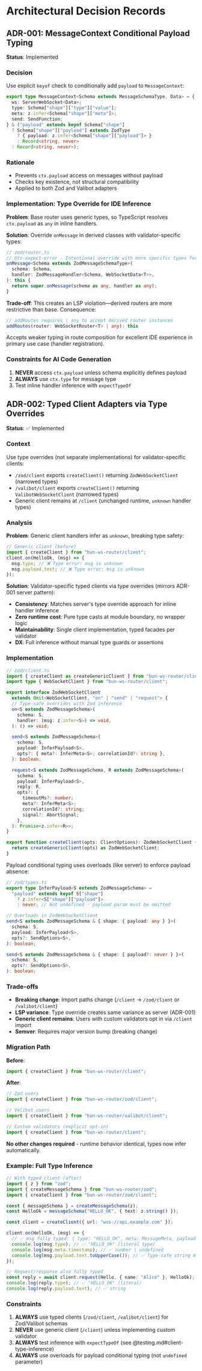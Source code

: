 # Architectural Decision Records

## ADR-001: MessageContext Conditional Payload Typing

**Status**: Implemented

### Decision

Use explicit `keyof` check to conditionally add `payload` to `MessageContext`:

```typescript
export type MessageContext<Schema extends MessageSchemaType, Data> = {
  ws: ServerWebSocket<Data>;
  type: Schema["shape"]["type"]["value"];
  meta: z.infer<Schema["shape"]["meta"]>;
  send: SendFunction;
} & ("payload" extends keyof Schema["shape"]
  ? Schema["shape"]["payload"] extends ZodType
    ? { payload: z.infer<Schema["shape"]["payload"]> }
    : Record<string, never>
  : Record<string, never>);
```

### Rationale

- Prevents `ctx.payload` access on messages without payload
- Checks key existence, not structural compatibility
- Applied to both Zod and Valibot adapters

### Implementation: Type Override for IDE Inference

**Problem**: Base router uses generic types, so TypeScript resolves `ctx.payload` as `any` in inline handlers.

**Solution**: Override `onMessage` in derived classes with validator-specific types:

```typescript
// zod/router.ts
// @ts-expect-error - Intentional override with more specific types for better DX
onMessage<Schema extends ZodMessageSchemaType>(
  schema: Schema,
  handler: ZodMessageHandler<Schema, WebSocketData<T>>,
): this {
  return super.onMessage(schema as any, handler as any);
}
```

**Trade-off**: This creates an LSP violation—derived routers are more restrictive than base. Consequence:

```typescript
// addRoutes requires | any to accept derived router instances
addRoutes(router: WebSocketRouter<T> | any): this
```

Accepts weaker typing in route composition for excellent IDE experience in primary use case (handler registration).

### Constraints for AI Code Generation

1. **NEVER** access `ctx.payload` unless schema explicitly defines payload
2. **ALWAYS** use `ctx.type` for message type
3. Test inline handler inference with `expectTypeOf`

## ADR-002: Typed Client Adapters via Type Overrides

**Status**: ✅ Implemented

### Context

Use type overrides (not separate implementations) for validator-specific clients:

- `/zod/client` exports `createClient()` returning `ZodWebSocketClient` (narrowed types)
- `/valibot/client` exports `createClient()` returning `ValibotWebSocketClient` (narrowed types)
- Generic client remains at `/client` (unchanged runtime, `unknown` handler types)

### Analysis

**Problem**: Generic client handlers infer as `unknown`, breaking type safety:

```typescript
// Generic client (before)
import { createClient } from "bun-ws-router/client";
client.on(HelloOk, (msg) => {
  msg.type; // ❌ Type error: msg is unknown
  msg.payload.text; // ❌ Type error: msg is unknown
});
```

**Solution**: Validator-specific typed clients via type overrides (mirrors ADR-001 server pattern):

- **Consistency**: Matches server's type override approach for inline handler inference
- **Zero runtime cost**: Pure type casts at module boundary, no wrapper logic
- **Maintainability**: Single client implementation, typed facades per validator
- **DX**: Full inference without manual type guards or assertions

### Implementation

```typescript
// zod/client.ts
import { createClient as createGenericClient } from "bun-ws-router/client";
import type { WebSocketClient } from "bun-ws-router/client";

export interface ZodWebSocketClient
  extends Omit<WebSocketClient, "on" | "send" | "request"> {
  // Type-safe overrides with Zod inference
  on<S extends ZodMessageSchema>(
    schema: S,
    handler: (msg: z.infer<S>) => void,
  ): () => void;

  send<S extends ZodMessageSchema>(
    schema: S,
    payload: InferPayload<S>,
    opts?: { meta?: InferMeta<S>; correlationId?: string },
  ): boolean;

  request<S extends ZodMessageSchema, R extends ZodMessageSchema>(
    schema: S,
    payload: InferPayload<S>,
    reply: R,
    opts?: {
      timeoutMs?: number;
      meta?: InferMeta<S>;
      correlationId?: string;
      signal?: AbortSignal;
    },
  ): Promise<z.infer<R>>;
}

export function createClient(opts: ClientOptions): ZodWebSocketClient {
  return createGenericClient(opts) as ZodWebSocketClient;
}
```

Payload conditional typing uses overloads (like server) to enforce payload absence:

```typescript
// zod/types.ts
export type InferPayload<S extends ZodMessageSchema> =
  "payload" extends keyof S["shape"]
    ? z.infer<S["shape"]["payload"]>
    : never; // Not undefined - payload param must be omitted

// Overloads in ZodWebSocketClient
send<S extends ZodMessageSchema & { shape: { payload: any } }>(
  schema: S,
  payload: InferPayload<S>,
  opts?: SendOptions<S>,
): boolean;

send<S extends ZodMessageSchema & { shape: { payload?: never } }>(
  schema: S,
  opts?: SendOptions<S>,
): boolean;
```

### Trade-offs

- **Breaking change**: Import paths change (`/client` → `/zod/client` or `/valibot/client`)
- **LSP variance**: Type override creates same variance as server (ADR-001)
- **Generic client remains**: Users with custom validators opt in via `/client` import
- **Semver**: Requires major version bump (breaking change)

### Migration Path

**Before**:

```typescript
import { createClient } from "bun-ws-router/client";
```

**After**:

```typescript
// Zod users
import { createClient } from "bun-ws-router/zod/client";

// Valibot users
import { createClient } from "bun-ws-router/valibot/client";

// Custom validators (explicit opt-in)
import { createClient } from "bun-ws-router/client";
```

**No other changes required** - runtime behavior identical, types now infer automatically.

### Example: Full Type Inference

```typescript
// With typed client (after)
import { z } from "zod";
import { createMessageSchema } from "bun-ws-router/zod";
import { createClient } from "bun-ws-router/zod/client";

const { messageSchema } = createMessageSchema(z);
const HelloOk = messageSchema("HELLO_OK", { text: z.string() });

const client = createClient({ url: "wss://api.example.com" });

client.on(HelloOk, (msg) => {
  // ✅ msg fully typed: { type: "HELLO_OK", meta: MessageMeta, payload: { text: string } }
  console.log(msg.type); // ✅ "HELLO_OK" (literal type)
  console.log(msg.meta.timestamp); // ✅ number | undefined
  console.log(msg.payload.text.toUpperCase()); // ✅ Type-safe string methods!
});

// Request/response also fully typed
const reply = await client.request(Hello, { name: "Alice" }, HelloOk);
console.log(reply.type); // ✅ "HELLO_OK" (literal)
console.log(reply.payload.text); // ✅ string
```

### Constraints

1. **ALWAYS** use typed clients (`/zod/client`, `/valibot/client`) for Zod/Valibot schemas
2. **NEVER** use generic client (`/client`) unless implementing custom validator
3. **ALWAYS** test inference with `expectTypeOf` (see @testing.md#client-type-inference)
4. **ALWAYS** use overloads for payload conditional typing (not `undefined` parameter)
